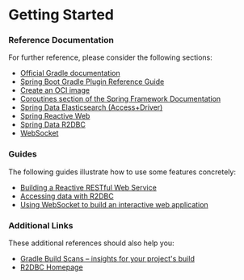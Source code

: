 # Getting Started

### Reference Documentation
For further reference, please consider the following sections:

* [Official Gradle documentation](https://docs.gradle.org)
* [Spring Boot Gradle Plugin Reference Guide](https://docs.spring.io/spring-boot/3.4.5/gradle-plugin)
* [Create an OCI image](https://docs.spring.io/spring-boot/3.4.5/gradle-plugin/packaging-oci-image.html)
* [Coroutines section of the Spring Framework Documentation](https://docs.spring.io/spring-framework/reference/6.2.6/languages/kotlin/coroutines.html)
* [Spring Data Elasticsearch (Access+Driver)](https://docs.spring.io/spring-boot/3.4.5/reference/data/nosql.html#data.nosql.elasticsearch)
* [Spring Reactive Web](https://docs.spring.io/spring-boot/3.4.5/reference/web/reactive.html)
* [Spring Data R2DBC](https://docs.spring.io/spring-boot/3.4.5/reference/data/sql.html#data.sql.r2dbc)
* [WebSocket](https://docs.spring.io/spring-boot/3.4.5/reference/messaging/websockets.html)

### Guides
The following guides illustrate how to use some features concretely:

* [Building a Reactive RESTful Web Service](https://spring.io/guides/gs/reactive-rest-service/)
* [Accessing data with R2DBC](https://spring.io/guides/gs/accessing-data-r2dbc/)
* [Using WebSocket to build an interactive web application](https://spring.io/guides/gs/messaging-stomp-websocket/)

### Additional Links
These additional references should also help you:

* [Gradle Build Scans – insights for your project's build](https://scans.gradle.com#gradle)
* [R2DBC Homepage](https://r2dbc.io)

